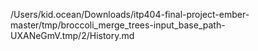 /Users/kid.ocean/Downloads/itp404-final-project-ember-master/tmp/broccoli_merge_trees-input_base_path-UXANeGmV.tmp/2/History.md